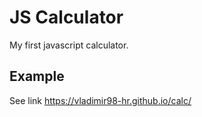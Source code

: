 # JS Calculator

My first javascript calculator. 

## Example
See link https://vladimir98-hr.github.io/calc/